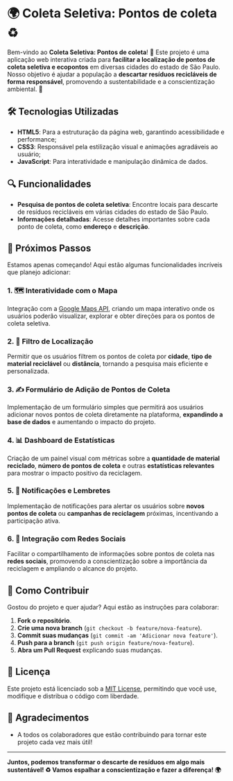 # 🌍 Coleta Seletiva: Pontos de coleta ♻️

Bem-vindo ao **Coleta Seletiva: Pontos de coleta**! 🌱 Este projeto é uma aplicação web interativa criada para **facilitar a localização de pontos de coleta seletiva e ecopontos** em diversas cidades do estado de São Paulo. Nosso objetivo é ajudar a população a **descartar resíduos recicláveis de forma responsável**, promovendo a sustentabilidade e a conscientização ambiental. 🌿

## 🛠️ Tecnologias Utilizadas

- **HTML5**: Para a estruturação da página web, garantindo acessibilidade e performance;
- **CSS3**: Responsável pela estilização visual e animações agradáveis ao usuário;
- **JavaScript**: Para interatividade e manipulação dinâmica de dados.

## 🔍 Funcionalidades

- **Pesquisa de pontos de coleta seletiva**: Encontre locais para descarte de resíduos recicláveis em várias cidades do estado de São Paulo.
- **Informações detalhadas**: Acesse detalhes importantes sobre cada ponto de coleta, como **endereço** e **descrição**.

## 🚀 Próximos Passos

Estamos apenas começando! Aqui estão algumas funcionalidades incríveis que planejo adicionar:

### 1. 🗺️ **Interatividade com o Mapa**
Integração com a [Google Maps API](https://developers.google.com/maps), criando um mapa interativo onde os usuários poderão visualizar, explorar e obter direções para os pontos de coleta seletiva.

### 2. 🔎 **Filtro de Localização**
Permitir que os usuários filtrem os pontos de coleta por **cidade**, **tipo de material reciclável** ou **distância**, tornando a pesquisa mais eficiente e personalizada.

### 3. ✍️ **Formulário de Adição de Pontos de Coleta**
Implementação de um formulário simples que permitirá aos usuários adicionar novos pontos de coleta diretamente na plataforma, **expandindo a base de dados** e aumentando o impacto do projeto.

### 4. 📊 **Dashboard de Estatísticas**
Criação de um painel visual com métricas sobre a **quantidade de material reciclado**, **número de pontos de coleta** e outras **estatísticas relevantes** para mostrar o impacto positivo da reciclagem.

### 5. 🔔 **Notificações e Lembretes**
Implementação de notificações para alertar os usuários sobre **novos pontos de coleta** ou **campanhas de reciclagem** próximas, incentivando a participação ativa.

### 6. 📲 **Integração com Redes Sociais**
Facilitar o compartilhamento de informações sobre pontos de coleta nas **redes sociais**, promovendo a conscientização sobre a importância da reciclagem e ampliando o alcance do projeto.

## 🤝 Como Contribuir

Gostou do projeto e quer ajudar? Aqui estão as instruções para colaborar:

1. **Fork o repositório**.
2. **Crie uma nova branch** (`git checkout -b feature/nova-feature`).
3. **Commit suas mudanças** (`git commit -am 'Adicionar nova feature'`).
4. **Push para a branch** (`git push origin feature/nova-feature`).
5. **Abra um Pull Request** explicando suas mudanças.

## 📜 Licença

Este projeto está licenciado sob a [MIT License](LICENSE), permitindo que você use, modifique e distribua o código com liberdade.

## 🌟 Agradecimentos

- A todos os colaboradores que estão contribuindo para tornar este projeto cada vez mais útil!

---

**Juntos, podemos transformar o descarte de resíduos em algo mais sustentável! ♻️ Vamos espalhar a conscientização e fazer a diferença! 🌍**
